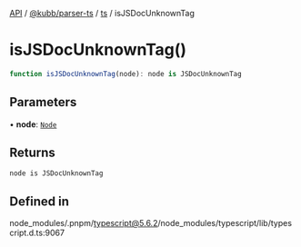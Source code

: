 [API](../../../../../packages.md) / [@kubb/parser-ts](../../../index.md) / [ts](../index.md) / isJSDocUnknownTag

# isJSDocUnknownTag()

```ts
function isJSDocUnknownTag(node): node is JSDocUnknownTag
```

## Parameters

• **node**: [`Node`](../interfaces/Node.md)

## Returns

`node is JSDocUnknownTag`

## Defined in

node\_modules/.pnpm/typescript@5.6.2/node\_modules/typescript/lib/typescript.d.ts:9067

